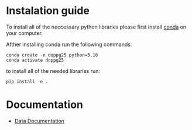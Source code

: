 # Instalation guide 
To install all of the neccessary python libraries please first install [conda](https://docs.conda.io/projects/conda/en/latest/index.html]) on your computer. 

Afther installing conda run the following commands:
```
conda create -n doppg25 python=3.10
conda activate doppg25
```
to install all of the needed libraries run:
```
pip install -e .
```

# Documentation

- [Data Documentation](/docs/data_docs.md) 
